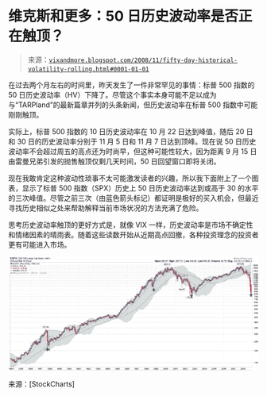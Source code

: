 <!--yml

分类：未分类

日期：2024-05-18 18:15:49

-->

# 维克斯和更多：50 日历史波动率是否正在触顶？

> 来源：[`vixandmore.blogspot.com/2008/11/fifty-day-historical-volatility-rolling.html#0001-01-01`](http://vixandmore.blogspot.com/2008/11/fifty-day-historical-volatility-rolling.html#0001-01-01)

在过去两个月左右的时间里，昨天发生了一件非常罕见的事情：标普 500 指数的 50 日历史波动率（HV）下降了。尽管这个事实本身可能不足以成为与“TARPland”的最新篇章并列的头条新闻，但历史波动率在标普 500 指数中可能刚刚触顶。

实际上，标普 500 指数的 10 日历史波动率在 10 月 22 日达到峰值，随后 20 日和 30 日的历史波动率分别于 11 月 5 日和 11 月 7 日达到顶峰。现在说 50 日历史波动率不会超过周五的高点还为时尚早，但这种可能性较大，因为距离 9 月 15 日由雷曼兄弟引发的抛售触顶仅剩几天时间，50 日回望窗口即将关闭。

现在我敢肯定这种波动性琐事不太可能激发读者的兴趣，所以我下面附上了一个图表，显示了标普 500 指数（SPX）历史上 50 日历史波动率达到或高于 30 的水平的三次峰值。尽管之前三次（由蓝色箭头标记）都证明是极好的买入机会，但最近寻找历史相似之处来帮助解释当前市场状况的方法充满了危险。

思考历史波动率触顶的更好方式是，就像 VIX 一样，历史波动率是市场不确定性和情绪因素的晴雨表。随着这些读数开始从近期高点回撤，各种投资理念的投资者更有可能进入市场。

![](img/6c4c01fe87bee5c373878bf3465a298e.png)

来源：[StockCharts]
